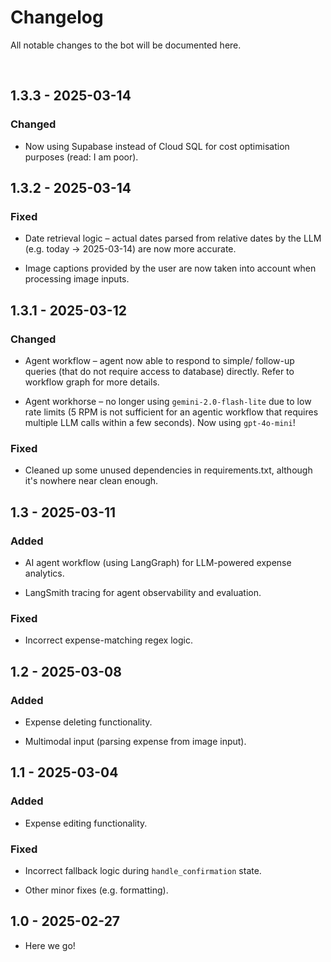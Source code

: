 # Changelog

All notable changes to the bot will be documented here.

<br/>

## 1.3.3 - 2025-03-14

### Changed
- Now using Supabase instead of Cloud SQL for cost optimisation purposes (read: I am poor).


## 1.3.2 - 2025-03-14

### Fixed
- Date retrieval logic &ndash; actual dates parsed from relative dates by the LLM (e.g. today -> 2025-03-14) are now more accurate.

- Image captions provided by the user are now taken into account when processing image inputs. 


## 1.3.1 - 2025-03-12

### Changed
- Agent workflow &ndash; agent now able to respond to simple/ follow-up queries (that do not require access to database) directly. Refer to workflow graph for more details.

- Agent workhorse &ndash; no longer using `gemini-2.0-flash-lite` due to low rate limits (5 RPM is not sufficient for an agentic workflow that requires multiple LLM calls within a few seconds). Now using `gpt-4o-mini`!

### Fixed
- Cleaned up some unused dependencies in requirements.txt, although it's nowhere near clean enough.


## 1.3 - 2025-03-11

### Added
- AI agent workflow (using LangGraph) for LLM-powered expense analytics.

- LangSmith tracing for agent observability and evaluation.

### Fixed
- Incorrect expense-matching regex logic.


## 1.2 - 2025-03-08

### Added
- Expense deleting functionality.

- Multimodal input (parsing expense from image input).


## 1.1 - 2025-03-04

### Added
- Expense editing functionality.

### Fixed
- Incorrect fallback logic during `handle_confirmation` state.

- Other minor fixes (e.g. formatting).


## 1.0 - 2025-02-27

- Here we go!
